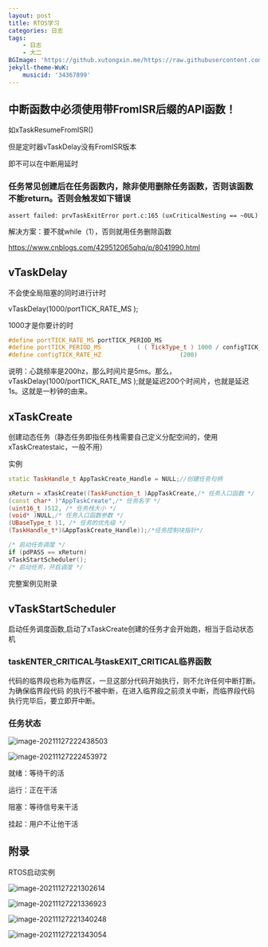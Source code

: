 ```yaml
---
layout: post
title: RTOS学习
categories: 日志
tags: 
    - 日志 
    - 大二
BGImage: 'https://github.xutongxin.me/https://raw.githubusercontent.com/xutongxin1/PictureBed/master/img0/20220310123346.png'
jekyll-theme-WuK:
    musicid: '34367899'
---
```


## 中断函数中必须使用带FromISR后缀的API函数！

如xTaskResumeFromISR()

但是定时器vTaskDelay没有FromISR版本

即不可以在中断用延时

### 任务常见创建后在任务函数内，除非使用删除任务函数，否则该函数不能return。否则会触发如下错误

```
assert failed: prvTaskExitError port.c:165 (uxCriticalNesting == ~0UL)
```

解决方案：要不就while（1），否则就用任务删除函数

https://www.cnblogs.com/429512065qhq/p/8041990.html



## vTaskDelay 

不会使全局阻塞的同时进行计时

vTaskDelay(1000/portTICK_RATE_MS );

1000才是你要计的时

```c++
#define portTICK_RATE_MS portTICK_PERIOD_MS
#define portTICK_PERIOD_MS			( ( TickType_t ) 1000 / configTICK_RATE_HZ )
#define configTICK_RATE_HZ						(200)    

```

说明：心跳频率是200hz，那么时间片是5ms。那么，vTaskDelay(1000/portTICK_RATE_MS );就是延迟200个时间片，也就是延迟1s。这就是一秒钟的由来。



## xTaskCreate 

创建动态任务（静态任务即指任务栈需要自己定义分配空间的，使用xTaskCreatestaic，一般不用）

实例

```c++
static TaskHandle_t AppTaskCreate_Handle = NULL;//创建任务句柄

xReturn = xTaskCreate((TaskFunction_t )AppTaskCreate,/* 任务入口函数 */ 
(const char* )"AppTaskCreate",/* 任务名字 */ 
(uint16_t )512, /* 任务栈大小 */ 
(void* )NULL,/* 任务入口函数参数 */  
(UBaseType_t )1, /* 任务的优先级 */
(TaskHandle_t*)&AppTaskCreate_Handle));/*任务控制块指针*/

/* 启动任务调度 */ 
if (pdPASS == xReturn)
vTaskStartScheduler();
/* 启动任务，开启调度 */
```

完整案例见附录

## vTaskStartScheduler

启动任务调度函数,启动了xTaskCreate创建的任务才会开始跑，相当于启动状态机

### taskENTER_CRITICAL与taskEXIT_CRITICAL临界函数

代码的临界段也称为临界区，一旦这部分代码开始执行，则不允许任何中断打断。为确保临界段代码
的执行不被中断，在进入临界段之前须关中断，而临界段代码执行完毕后，要立即开中断。 

### 任务状态

![image-20211127222438503](https://raw.githubusercontents.com/xutongxin1/PictureBed/master/img0/image-20211127222438503.png)



![image-20211127222453972](https://raw.githubusercontents.com/xutongxin1/PictureBed/master/img0/image-20211127222453972.png)

就绪：等待干的活

运行：正在干活

阻塞：等待信号来干活

挂起：用户不让他干活



## 附录

RTOS启动实例

![image-20211127221302614](https://raw.githubusercontents.com/xutongxin1/PictureBed/master/img0/image-20211127221302614.png)

![image-20211127221336923](https://raw.githubusercontents.com/xutongxin1/PictureBed/master/img0/image-20211127221336923.png)

![image-20211127221340248](https://raw.githubusercontents.com/xutongxin1/PictureBed/master/img0/image-20211127221340248.png)

![image-20211127221343054](https://raw.githubusercontents.com/xutongxin1/PictureBed/master/img0/image-20211127221343054.png)

